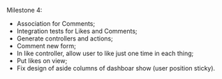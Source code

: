 Milestone 4:

- Association for Comments;
- Integration tests for Likes and Comments;
- Generate controllers and actions;
- Comment new form;
- In like controller, allow user to like just one time in each thing;
- Put likes on view;
- Fix design of aside columns of dashboar show (user position sticky).

